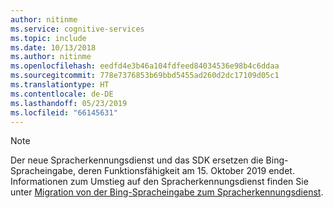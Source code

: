 ```yaml
---
author: nitinme
ms.service: cognitive-services
ms.topic: include
ms.date: 10/13/2018
ms.author: nitinme
ms.openlocfilehash: eedfd4e3b46a104fdfeed84034536e98b4c6ddaa
ms.sourcegitcommit: 778e7376853b69bbd5455ad260d2dc17109d05c1
ms.translationtype: HT
ms.contentlocale: de-DE
ms.lasthandoff: 05/23/2019
ms.locfileid: "66145631"
---
```

> [!NOTE] 
> Der neue Spracherkennungsdienst und das SDK ersetzen die Bing-Spracheingabe, deren Funktionsfähigkeit am 15. Oktober 2019 endet. Informationen zum Umstieg auf den Spracherkennungsdienst finden Sie unter [Migration von der Bing-Spracheingabe zum Spracherkennungsdienst](../articles/cognitive-services/Speech-Service/how-to-migrate-from-bing-speech.md).
